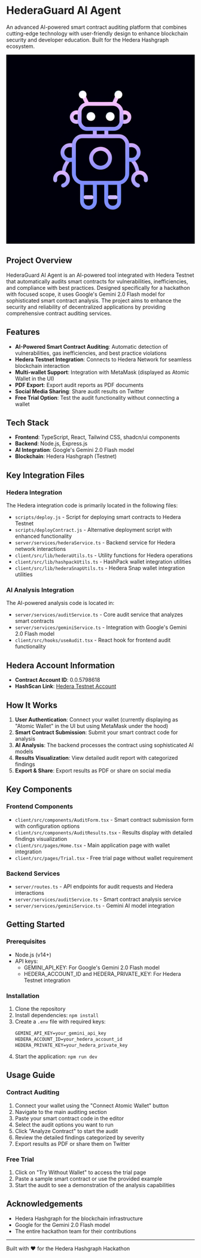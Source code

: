 # HederaGuard AI Agent

An advanced AI-powered smart contract auditing platform that combines cutting-edge technology with user-friendly design to enhance blockchain security and developer education. Built for the Hedera Hashgraph ecosystem.

![HederaGuard AI Agent](generated-icon.png)

## Project Overview

HederaGuard AI Agent is an AI-powered tool integrated with Hedera Testnet that automatically audits smart contracts for vulnerabilities, inefficiencies, and compliance with best practices. Designed specifically for a hackathon with focused scope, it uses Google's Gemini 2.0 Flash model for sophisticated smart contract analysis. The project aims to enhance the security and reliability of decentralized applications by providing comprehensive contract auditing services.

## Features

- **AI-Powered Smart Contract Auditing**: Automatic detection of vulnerabilities, gas inefficiencies, and best practice violations
- **Hedera Testnet Integration**: Connects to Hedera Network for seamless blockchain interaction
- **Multi-wallet Support**: Integration with MetaMask (displayed as Atomic Wallet in the UI)
- **PDF Export**: Export audit reports as PDF documents
- **Social Media Sharing**: Share audit results on Twitter
- **Free Trial Option**: Test the audit functionality without connecting a wallet

## Tech Stack

- **Frontend**: TypeScript, React, Tailwind CSS, shadcn/ui components
- **Backend**: Node.js, Express.js
- **AI Integration**: Google's Gemini 2.0 Flash model
- **Blockchain**: Hedera Hashgraph (Testnet)

## Key Integration Files

### Hedera Integration

The Hedera integration code is primarily located in the following files:

- `scripts/deploy.js` - Script for deploying smart contracts to Hedera Testnet
- `scripts/deployContract.js` - Alternative deployment script with enhanced functionality
- `server/services/hederaService.ts` - Backend service for Hedera network interactions
- `client/src/lib/hederaUtils.ts` - Utility functions for Hedera operations
- `client/src/lib/hashpackUtils.ts` - HashPack wallet integration utilities
- `client/src/lib/hederaSnapUtils.ts` - Hedera Snap wallet integration utilities

### AI Analysis Integration

The AI-powered analysis code is located in:

- `server/services/auditService.ts` - Core audit service that analyzes smart contracts
- `server/services/geminiService.ts` - Integration with Google's Gemini 2.0 Flash model
- `client/src/hooks/useAudit.tsx` - React hook for frontend audit functionality

## Hedera Account Information

- **Contract Account ID**: 0.0.5798618
- **HashScan Link**: [Hedera Testnet Account](https://hashscan.io/testnet/account/0.0.5798618?ps=1&pr=1&pa=1&pf=1&ph=1&pt=1&pc=1&pn=1&p2=1&p3=1&p1=1&k1=1743431620.578161000)

## How It Works

1. **User Authentication**: Connect your wallet (currently displaying as "Atomic Wallet" in the UI but using MetaMask under the hood)
2. **Smart Contract Submission**: Submit your smart contract code for analysis
3. **AI Analysis**: The backend processes the contract using sophisticated AI models
4. **Results Visualization**: View detailed audit report with categorized findings
5. **Export & Share**: Export results as PDF or share on social media

## Key Components

### Frontend Components

- `client/src/components/AuditForm.tsx` - Smart contract submission form with configuration options
- `client/src/components/AuditResults.tsx` - Results display with detailed findings visualization
- `client/src/pages/Home.tsx` - Main application page with wallet integration
- `client/src/pages/Trial.tsx` - Free trial page without wallet requirement

### Backend Services

- `server/routes.ts` - API endpoints for audit requests and Hedera interactions
- `server/services/auditService.ts` - Smart contract analysis service
- `server/services/geminiService.ts` - Gemini AI model integration

## Getting Started

### Prerequisites

- Node.js (v14+)
- API keys:
  - GEMINI_API_KEY: For Google's Gemini 2.0 Flash model
  - HEDERA_ACCOUNT_ID and HEDERA_PRIVATE_KEY: For Hedera Testnet integration

### Installation

1. Clone the repository
2. Install dependencies: `npm install`
3. Create a `.env` file with required keys:
   ```
   GEMINI_API_KEY=your_gemini_api_key
   HEDERA_ACCOUNT_ID=your_hedera_account_id
   HEDERA_PRIVATE_KEY=your_hedera_private_key
   ```
4. Start the application: `npm run dev`

## Usage Guide

### Contract Auditing

1. Connect your wallet using the "Connect Atomic Wallet" button
2. Navigate to the main auditing section
3. Paste your smart contract code in the editor
4. Select the audit options you want to run
5. Click "Analyze Contract" to start the audit
6. Review the detailed findings categorized by severity
7. Export results as PDF or share them on Twitter

### Free Trial

1. Click on "Try Without Wallet" to access the trial page
2. Paste a sample smart contract or use the provided example
3. Start the audit to see a demonstration of the analysis capabilities

## Acknowledgements

- Hedera Hashgraph for the blockchain infrastructure
- Google for the Gemini 2.0 Flash model
- The entire hackathon team for their contributions

---

Built with ❤️ for the Hedera Hashgraph Hackathon
